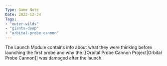 ```yaml
---
Type: Game Note
Date: 2022-12-24
Tags:
- "outer-wilds"
- "giants-deep"
- "orbital-probe-cannon"
---
```

The Launch Module contains info about what they were thinking before launching the first probe and why the [[Orbital Probe Cannon Project|Orbital Probe Cannon]] was damaged after the launch.